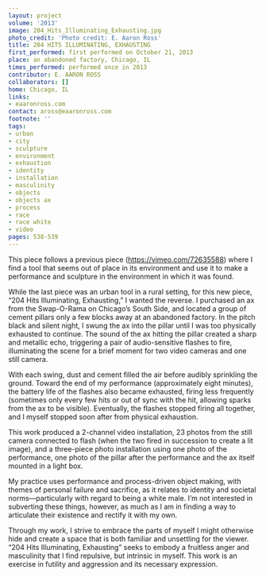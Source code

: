 ```yaml
---
layout: project
volume: '2013'
image: 204_Hits_Illuminating_Exhausting.jpg
photo_credit: 'Photo credit: E. Aaron Ross'
title: 204 HITS ILLUMINATING, EXHAUSTING
first_performed: first performed on October 21, 2013
place: an abandoned factory, Chicago, IL
times_performed: performed once in 2013
contributor: E. AARON ROSS
collaborators: []
home: Chicago, IL
links:
- eaaronross.com
contact: aross@eaaronross.com
footnote: ''
tags:
- urban
- city
- sculpture
- environment
- exhaustion
- identity
- installation
- masculinity
- objects
- objects ax
- process
- race
- race white
- video
pages: 538-539
---
```


This piece follows a previous piece (https://vimeo.com/72635588) where I find a tool that seems out of place in its environment and use it to make a performance and sculpture in the environment in which it was found.

While the last piece was an urban tool in a rural setting, for this new piece, “204 Hits Illuminating, Exhausting,” I wanted the reverse. I purchased an ax from the Swap-O-Rama on Chicago’s South Side, and located a group of cement pillars only a few blocks away at an abandoned factory. In the pitch black and silent night, I swung the ax into the pillar until I was too physically exhausted to continue. The sound of the ax hitting the pillar created a sharp and metallic echo, triggering a pair of audio-sensitive flashes to fire, illuminating the scene for a brief moment for two video cameras and one still camera.

With each swing, dust and cement filled the air before audibly sprinkling the ground. Toward the end of my performance (approximately eight minutes), the battery life of the flashes also became exhausted, firing less frequently (sometimes only every few hits or out of sync with the hit, allowing sparks from the ax to be visible). Eventually, the flashes stopped firing all together, and I myself stopped soon after from physical exhaustion.

This work produced a 2-channel video installation, 23 photos from the still camera connected to flash (when the two fired in succession to create a lit image), and a three-piece photo installation using one photo of the performance, one photo of the pillar after the performance and the ax itself mounted in a light box.

My practice uses performance and process-driven object making, with themes of personal failure and sacrifice, as it relates to identity and societal norms—particularly with regard to being a white male. I’m not interested in subverting these things, however, as much as I am in finding a way to articulate their existence and rectify it with my own.

Through my work, I strive to embrace the parts of myself I might otherwise hide and create a space that is both familiar and unsettling for the viewer. “204 Hits Illuminating, Exhausting” seeks to embody a fruitless anger and masculinity that I find repulsive, but intrinsic in myself. This work is an exercise in futility and aggression and its necessary expression.
